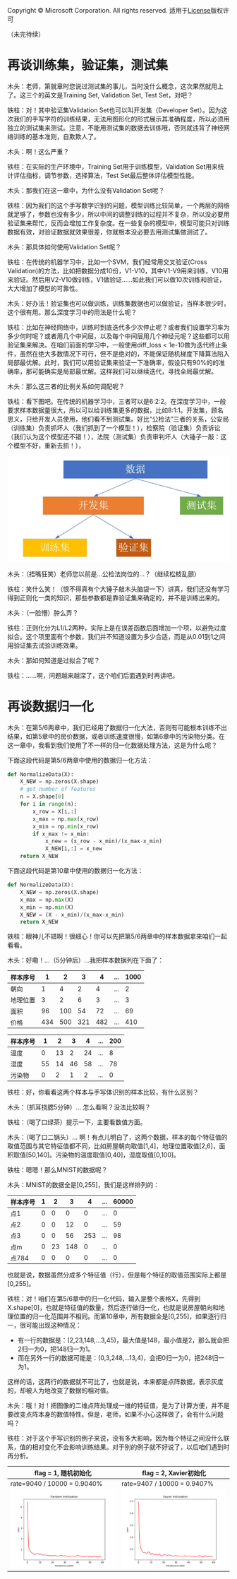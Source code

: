 Copyright © Microsoft Corporation. All rights reserved.
  适用于[License](https://github.com/Microsoft/ai-edu/blob/master/LICENSE.md)版权许可

（未完待续）

# 再谈训练集，验证集，测试集

木头：老师，第就章时您说过测试集的事儿，当时没什么概念，这次果然就用上了。这三个的英文是Training Set, Validation Set, Test Set，对吧？

铁柱：对！其中验证集Validation Set也可以叫开发集（Developer Set）。因为这次我们的手写字符的训练结果，无法用图形化的形式展示其准确程度，所以必须用独立的测试集来测试。注意，不能用测试集的数据去训练哦，否则就违背了神经网络训练的基本准则，自欺欺人了。

木头：啊！这么严重？

铁柱：在实际的生产环境中，Training Set用于训练模型，Validation Set用来统计评估指标，调节参数，选择算法，Test Set最后整体评估模型性能。

木头：那我们在这一章中，为什么没有Validation Set呢？

铁柱：因为我们的这个手写数字识别的问题，模型训练比较简单，一个两层的网络就足够了，参数也没有多少，所以中间的调整训练的过程并不复杂，所以没必要用验证集来帮忙，反而会增加工作复杂度。在一些复杂的模型中，模型可能只对训练数据有效，对验证数据就效果很差，你就根本没必要去用测试集做测试了。

木头：那具体如何使用Validation Set呢？

铁柱：在传统的机器学习中，比如一个SVM，我们经常用交叉验证(Cross Validation)的方法，比如把数据分成10份，V1-V10，其中V1-V9用来训练，V10用来验证。然后用V2-V10做训练，V1做验证......如此我们可以做10次训练和验证，大大增加了模型的可靠性。

木头：好办法！验证集也可以做训练，训练集数据也可以做验证，当样本很少时，这个很有用。那么深度学习中的用法是什么呢？

铁柱：比如在神经网络中，训练时到底迭代多少次停止呢？或者我们设置学习率为多少何时呢？或者用几个中间层，以及每个中间层用几个神经元呢？这些都可以用验证集来解决。在咱们前面的学习中，一般使用diff_loss < 1e-10做为迭代终止条件，虽然在绝大多数情况下可行，但不是绝对的，不能保证随机梯度下降算法陷入局部最优解。此时，我们可以用验证集来验证一下准确率，假设只有90%的的准确率，那可能确实是局部最优解。这样我们可以继续迭代，寻找全局最优解。

木头：那么这三者的比例关系如何调配呢？

铁柱：看下图吧。在传统的机器学习中，三者可以是6:2:2。在深度学习中，一般要求样本数据量很大，所以可以给训练集更多的数据，比如8:1:1。开发集，顾名思义，只给开发人员使用，他们看不到测试集。好比“公检法”三者的关系，公安局（训练集）负责抓坏人（我们抓到了一个模型！），检察院（验证集）负责诉讼（我们认为这个模型还不错！），法院（测试集）负责审判坏人（大锤子一敲：这个模型不好，重新去抓！），

<img src="./Images/10/dataset.jpg"/>

木头：（捂嘴狂笑）老师您以前是...公检法岗位的...？（继续松枝乱颤）

铁柱：笑什么笑！（恨不得真有个大锤子敲木头脑袋一下）讲真，我们还没有学习得到正则化一类的知识，那些参数都是靠验证集来确定的，并不是训练出来的。

木头：（一脸懵）肿么弄？

铁柱：正则化分为L1/L2两种，实际上是在误差函数后面增加一个项，以避免过度拟合。这个项里面有个参数，我们并不知道设置为多少合适，而是从0.01到1之间用验证集去试验训练效果。

木头：那如何知道是过拟合了呢？

铁柱：......啊，问题越来越深了，这个咱们后面遇到时再讲吧。

# 再谈数据归一化

木头：在第5/6两章中，我们已经用了数据归一化大法，否则有可能根本训练不出结果，如第5章中的房价数据，或者训练速度很慢，如第6章中的污染物分类。在这一章中，我看到我们使用了不一样的归一化数据处理方法，这是为什么呢？

下面这段代码是第5/6两章中使用的数据归一化方法：
```Python
def NormalizeData(X):
    X_NEW = np.zeros(X.shape)
    # get number of features
    n = X.shape[0]
    for i in range(n):
        x_row = X[i,:]
        x_max = np.max(x_row)
        x_min = np.min(x_row)
        if x_max != x_min:
            x_new = (x_row - x_min)/(x_max-x_min)
            X_NEW[i,:] = x_new
    return X_NEW
```

下面这段代码是第10章中使用的数据归一化方法：
```Python
def NormalizeData(X):
    X_NEW = np.zeros(X.shape)
    x_max = np.max(X)
    x_min = np.min(X)
    X_NEW = (X - x_min)/(x_max-x_min)
    return X_NEW
```

铁柱：眼神儿不错啊！很细心！你可以先把第5/6两章中的样本数据拿来咱们一起看看。

木头：好嘞！...（5分钟后）...我把样本数据列在下面了：

|样本序号|1|2|3|4|...|1000|
|---|---|----|---|--|--|--|
|朝向|1|4|2|4|...|2|
|地理位置|3|2|6|3|...|3|
|面积|96|100|54|72|...|69|
|价格|434|500|321|482|...|410|

|样本序号|1|2|3|4|...|200|
|---|---|----|---|--|--|--|
|温度|0|13|2|24|...|8|
|湿度|55|14|46|58|...|78|
|污染物|0|2|1|2|...|0|

铁柱：好，你看看这两个样本与手写体识别的样本比较，有什么区别？

木头：（抓耳挠腮5分钟）... 怎么看啊？没法比较啊？

铁柱：（喝了口绿茶）提示一下，主要看数值方面。

木头：（喝了口二锅头）... 啊！有点儿明白了，这两个数据，样本的每个特征值的取值范围与其它特征值都不同，比如房屋朝向取值[1,4]，地理位置取值[2,6]，面积取值[50,140]。污染物的温度取值[0,40]，湿度取值[0,100]。

铁柱：嗯嗯！那么MNIST的数据呢？

木头：MNIST的数据全是[0,255]，我们是这样排列的：

|样本序号|1|2|3|4|...|60000|
|---|---|----|---|--|--|--|
|点1|0|0|0|0|...|0|
|点2|0|0|12|0|...|59|
|点3|0|0|56|253|...|98|
|点m|0|23|148|0|...|0|
|点784|0|0|0|0|...|0|

也就是说，数据虽然分成多个特征值（行），但是每个特征的取值范围实际上都是[0,255]。

铁柱：对！咱们在第5/6章中的归一化代码，输入是整个表格X，先得到X.shape[0]，也就是特征值的数量，然后逐行做归一化，也就是说房屋朝向和地理位置的归一化范围并不相同。而第10章中，所有数据全是[0,255]，如果逐行归一，很可能出现这种情况：

- 有一行的数据是：(2,23,148,...3,45)，最大值是148，最小值是2，那么就会把2归一为0，把148归一为1。
- 而在另外一行的数据可能是：(0,3,248,...13,4)，会把0归一为0，把248归一为1。

这样的话，这两行的数据就不可比了，也就是说，本来都是点阵数据，表示灰度的，却被人为地改变了数据的相对值。

木头：哦！对！把图像的二维点阵处理成一维的特征值，是为了计算方便，并不是要改变点阵本身的数值特性。但是，老师，如果不小心这样做了，会有什么问题吗？

铁柱：对于这个手写识别的例子来说，没有多大影响，因为每个特征之间没什么联系，值的相对变化不会影响训练结果。对于别的例子就不好说了，以后咱们遇到时再分析。


|flag = 1, 随机初始化|flag = 2, Xavier初始化|
|---|---|
|rate=9040 / 10000 = 0.9040%|rate=9407 / 10000 = 0.9407%|
|<img src="./Images/10/Init-Random.png">|<img src="./Images/10/Init-Xavier.png">|

